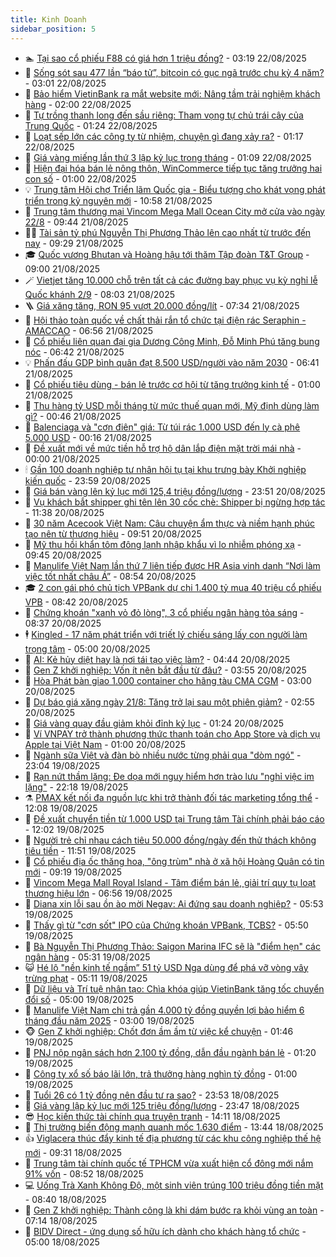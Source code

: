 ```yaml
---
title: Kinh Doanh
sidebar_position: 5
---
```


<!-- dantri-kinh-doanh:START -->
- 🏊 [Tại sao cổ phiếu F88 có giá hơn 1 triệu đồng?](https://dantri.com.vn/kinh-doanh/tai-sao-co-phieu-f88-co-gia-hon-1-trieu-dong-20250822095246267.htm) - 03:19 22/08/2025
- 🦆 [Sống sót sau 477 lần “báo tử”, bitcoin có gục ngã trước chu kỳ 4 năm?](https://dantri.com.vn/kinh-doanh/song-sot-sau-477-lan-bao-tu-bitcoin-co-guc-nga-truoc-chu-ky-4-nam-20250822093400741.htm) - 03:01 22/08/2025
- 🦄 [Bảo hiểm VietinBank ra mắt website mới: Nâng tầm trải nghiệm khách hàng](https://dantri.com.vn/kinh-doanh/bao-hiem-vietinbank-ra-mat-website-moi-nang-tam-trai-nghiem-khach-hang-20250821165234010.htm) - 02:00 22/08/2025
- 🌝 [Tự trồng thanh long đến sầu riêng: Tham vọng tự chủ trái cây của Trung Quốc](https://dantri.com.vn/kinh-doanh/tu-trong-thanh-long-den-sau-rieng-tham-vong-tu-chu-trai-cay-cua-trung-quoc-20250818005718684.htm) - 01:24 22/08/2025
- 💃 [Loạt sếp lớn các công ty từ nhiệm, chuyện gì đang xảy ra?](https://dantri.com.vn/kinh-doanh/loat-sep-lon-cac-cong-ty-tu-nhiem-chuyen-gi-dang-xay-ra-20250820171819719.htm) - 01:17 22/08/2025
- 🦏 [Giá vàng miếng lần thứ 3 lập kỷ lục trong tháng](https://dantri.com.vn/kinh-doanh/gia-vang-mieng-lan-thu-3-lap-ky-luc-trong-thang-20250822064730535.htm) - 01:09 22/08/2025
- 🦩 [Hiện đại hóa bán lẻ nông thôn, WinCommerce tiếp tục tăng trưởng hai con số](https://dantri.com.vn/kinh-doanh/hien-dai-hoa-ban-le-nong-thon-wincommerce-tiep-tuc-tang-truong-hai-con-so-20250821235530059.htm) - 01:00 22/08/2025
- 💡 [Trung tâm Hội chợ Triển lãm Quốc gia - Biểu tượng cho khát vọng phát triển trong kỷ nguyên mới](https://dantri.com.vn/kinh-doanh/trung-tam-hoi-cho-trien-lam-quoc-gia-bieu-tuong-cho-khat-vong-phat-trien-trong-ky-nguyen-moi-20250821175015248.htm) - 10:58 21/08/2025
- 🌊 [Trung tâm thương mại Vincom Mega Mall Ocean City mở cửa vào ngày 22/8](https://dantri.com.vn/kinh-doanh/trung-tam-thuong-mai-vincom-mega-mall-ocean-city-mo-cua-vao-ngay-228-20250821161747277.htm) - 09:44 21/08/2025
- 🧑‍💻 [Tài sản tỷ phú Nguyễn Thị Phương Thảo lên cao nhất từ trước đến nay](https://dantri.com.vn/kinh-doanh/tai-san-ty-phu-nguyen-thi-phuong-thao-len-cao-nhat-tu-truoc-den-nay-20250821161609295.htm) - 09:29 21/08/2025
- 🎓 [Quốc vương Bhutan và Hoàng hậu tới thăm Tập đoàn T&amp;T Group](https://dantri.com.vn/kinh-doanh/quoc-vuong-bhutan-va-hoang-hau-toi-tham-tap-doan-tt-group-20250821085705844.htm) - 09:00 21/08/2025
- 🪄 [Vietjet tăng 10.000 chỗ trên tất cả các đường bay phục vụ kỳ nghỉ lễ Quốc khánh 2/9](https://dantri.com.vn/kinh-doanh/vietjet-tang-10000-cho-tren-tat-ca-cac-duong-bay-phuc-vu-ky-nghi-le-quoc-khanh-29-20250821145748069.htm) - 08:03 21/08/2025
- 🪜 [Giá xăng tăng, RON 95 vượt 20.000 đồng/lít](https://dantri.com.vn/kinh-doanh/gia-xang-tang-ron-95-vuot-20000-donglit-20250821142932279.htm) - 07:34 21/08/2025
- 🦄 [Hội thảo toàn quốc về chất thải rắn tổ chức tại điện rác Seraphin - AMACCAO](https://dantri.com.vn/kinh-doanh/hoi-thao-toan-quoc-ve-chat-thai-ran-to-chuc-tai-dien-rac-seraphin-amaccao-20250821134250724.htm) - 06:56 21/08/2025
- 💯 [Cổ phiếu liên quan đại gia Dương Công Minh, Đỗ Minh Phú tăng bung nóc](https://dantri.com.vn/kinh-doanh/co-phieu-lien-quan-dai-gia-duong-cong-minh-do-minh-phu-tang-bung-noc-20250821120546259.htm) - 06:42 21/08/2025
- 💡 [Phấn đấu GDP bình quân đạt 8.500 USD/người vào năm 2030](https://dantri.com.vn/kinh-doanh/phan-dau-gdp-binh-quan-dat-8500-usdnguoi-vao-nam-2030-20250821123109773.htm) - 06:41 21/08/2025
- 🧰 [Cổ phiếu tiêu dùng - bán lẻ trước cơ hội từ tăng trưởng kinh tế](https://dantri.com.vn/kinh-doanh/co-phieu-tieu-dung-ban-le-truoc-co-hoi-tu-tang-truong-kinh-te-20250820151429157.htm) - 01:00 21/08/2025
- 🎊 [Thu hàng tỷ USD mỗi tháng từ mức thuế quan mới, Mỹ định dùng làm gì?](https://dantri.com.vn/kinh-doanh/thu-hang-ty-usd-moi-thang-tu-muc-thue-quan-moi-my-dinh-dung-lam-gi-20250820183320273.htm) - 00:46 21/08/2025
- 🔭 [Balenciaga và &quot;cơn điên&quot; giá: Từ túi rác 1.000 USD đến ly cà phê 5.000 USD](https://dantri.com.vn/kinh-doanh/balenciaga-va-con-dien-gia-tu-tui-rac-1000-usd-den-ly-ca-phe-5000-usd-20250820165758666.htm) - 00:16 21/08/2025
- 💼 [Đề xuất mới về mức tiền hỗ trợ hộ dân lắp điện mặt trời mái nhà](https://dantri.com.vn/kinh-doanh/de-xuat-moi-ve-muc-tien-ho-tro-ho-dan-lap-dien-mat-troi-mai-nha-20250820233531803.htm) - 00:00 21/08/2025
- 🕯 [Gần 100 doanh nghiệp tư nhân hội tụ tại khu trưng bày Khởi nghiệp kiến quốc](https://dantri.com.vn/kinh-doanh/gan-100-doanh-nghiep-tu-nhan-hoi-tu-tai-khu-trung-bay-khoi-nghiep-kien-quoc-20250821000606212.htm) - 23:59 20/08/2025
- 🫣 [Giá bán vàng lên kỷ lục mới 125,4 triệu đồng/lượng](https://dantri.com.vn/kinh-doanh/gia-ban-vang-len-ky-luc-moi-1254-trieu-dongluong-20250821014325579.htm) - 23:51 20/08/2025
- 🤠 [Vụ khách bắt shipper ghi tên lên 30 cốc chè: Shipper bị ngừng hợp tác](https://dantri.com.vn/kinh-doanh/vu-khach-bat-shipper-ghi-ten-len-30-coc-che-shipper-bi-ngung-hop-tac-20250820145606726.htm) - 11:38 20/08/2025
- 🌈 [30 năm Acecook Việt Nam: Câu chuyện ẩm thực và niềm hạnh phúc tạo nên từ thương hiệu](https://dantri.com.vn/kinh-doanh/30-nam-acecook-viet-nam-cau-chuyen-am-thuc-va-niem-hanh-phuc-tao-nen-tu-thuong-hieu-20250820155638450.htm) - 09:51 20/08/2025
- 🦅 [Mỹ thu hồi khẩn tôm đông lạnh nhập khẩu vì lo nhiễm phóng xạ](https://dantri.com.vn/kinh-doanh/my-thu-hoi-khan-tom-dong-lanh-nhap-khau-vi-lo-nhiem-phong-xa-20250820154924098.htm) - 09:45 20/08/2025
- 🌁 [Manulife Việt Nam lần thứ 7 liên tiếp được HR Asia vinh danh “Nơi làm việc tốt nhất châu Á”](https://dantri.com.vn/kinh-doanh/manulife-viet-nam-lan-thu-7-lien-tiep-duoc-hr-asia-vinh-danh-noi-lam-viec-tot-nhat-chau-a-20250820154707771.htm) - 08:54 20/08/2025
- 🎓 [2 con gái phó chủ tịch VPBank dự chi 1.400 tỷ mua 40 triệu cổ phiếu VPB](https://dantri.com.vn/kinh-doanh/2-con-gai-pho-chu-tich-vpbank-du-chi-1400-ty-mua-40-trieu-co-phieu-vpb-20250820153218040.htm) - 08:42 20/08/2025
- 📝 [Chứng khoán &quot;xanh vỏ đỏ lòng&quot;, 3 cổ phiếu ngân hàng tỏa sáng](https://dantri.com.vn/kinh-doanh/chung-khoan-xanh-vo-do-long-3-co-phieu-ngan-hang-toa-sang-20250820153202341.htm) - 08:37 20/08/2025
- 🕴 [Kingled - 17 năm phát triển với triết lý chiếu sáng lấy con người làm trọng tâm](https://dantri.com.vn/kinh-doanh/kingled-17-nam-phat-trien-voi-triet-ly-chieu-sang-lay-con-nguoi-lam-trong-tam-20250820110006802.htm) - 05:00 20/08/2025
- 🧰 [AI: Kẻ hủy diệt hay là nơi tái tạo việc làm?](https://dantri.com.vn/kinh-doanh/ai-ke-huy-diet-hay-la-noi-tai-tao-viec-lam-20250820113007216.htm) - 04:44 20/08/2025
- 🤖 [Gen Z khởi nghiệp: Vốn ít nên bắt đầu từ đâu?](https://dantri.com.vn/kinh-doanh/gen-z-khoi-nghiep-von-it-nen-bat-dau-tu-dau-20250804180659429.htm) - 03:55 20/08/2025
- 🤠 [Hòa Phát bàn giao 1.000 container cho hãng tàu CMA CGM](https://dantri.com.vn/kinh-doanh/hoa-phat-ban-giao-1000-container-cho-hang-tau-cma-cgm-20250820093110977.htm) - 03:00 20/08/2025
- 🌮 [Dự báo giá xăng ngày 21/8: Tăng trở lại sau một phiên giảm?](https://dantri.com.vn/kinh-doanh/du-bao-gia-xang-ngay-218-tang-tro-lai-sau-mot-phien-giam-20250820083012728.htm) - 02:55 20/08/2025
- 🦄 [Giá vàng quay đầu giảm khỏi đỉnh kỷ lục](https://dantri.com.vn/kinh-doanh/gia-vang-quay-dau-giam-khoi-dinh-ky-luc-20250820075422832.htm) - 01:24 20/08/2025
- 👺 [Ví VNPAY trở thành phương thức thanh toán cho App Store và dịch vụ Apple tại Việt Nam](https://dantri.com.vn/kinh-doanh/vi-vnpay-tro-thanh-phuong-thuc-thanh-toan-cho-app-store-va-dich-vu-apple-tai-viet-nam-20250819160944909.htm) - 01:00 20/08/2025
- 🤗 [Ngành sữa Việt và đàn bò nhiều nước từng phải qua &quot;dòm ngó&quot;](https://dantri.com.vn/kinh-doanh/nganh-sua-viet-va-dan-bo-nhieu-nuoc-tung-phai-qua-dom-ngo-20250815141642320.htm) - 23:04 19/08/2025
- 💪 [Rạn nứt thầm lặng: Đe dọa mới nguy hiểm hơn trào lưu &quot;nghỉ việc im lặng&quot;](https://dantri.com.vn/kinh-doanh/ran-nut-tham-lang-de-doa-moi-nguy-hiem-hon-trao-luu-nghi-viec-im-lang-20250808143808359.htm) - 22:18 19/08/2025
- ⚗️ [PMAX kết nối đa nguồn lực khi trở thành đối tác marketing tổng thể](https://dantri.com.vn/kinh-doanh/pmax-ket-noi-da-nguon-luc-khi-tro-thanh-doi-tac-marketing-tong-the-20250819182903051.htm) - 12:08 19/08/2025
- 🧠 [Đề xuất chuyển tiền từ 1.000 USD tại Trung tâm Tài chính phải báo cáo](https://dantri.com.vn/kinh-doanh/de-xuat-chuyen-tien-tu-1000-usd-tai-trung-tam-tai-chinh-phai-bao-cao-20250819185824114.htm) - 12:02 19/08/2025
- 🗽 [Người trẻ chỉ nhau cách tiêu 50.000 đồng/ngày đến thử thách không tiêu tiền](https://dantri.com.vn/kinh-doanh/nguoi-tre-chi-nhau-cach-tieu-50000-dongngay-den-thu-thach-khong-tieu-tien-20250819153307516.htm) - 11:51 19/08/2025
- 🫣 [Cổ phiếu địa ốc thăng hoa, &quot;ông trùm&quot; nhà ở xã hội Hoàng Quân có tin mới](https://dantri.com.vn/kinh-doanh/co-phieu-dia-oc-thang-hoa-ong-trum-nha-o-xa-hoi-hoang-quan-co-tin-moi-20250819160208339.htm) - 09:19 19/08/2025
- 🫣 [Vincom Mega Mall Royal Island - Tâm điểm bán lẻ, giải trí quy tụ loạt thương hiệu lớn](https://dantri.com.vn/kinh-doanh/vincom-mega-mall-royal-island-tam-diem-ban-le-giai-tri-quy-tu-loat-thuong-hieu-lon-20250819124433286.htm) - 06:56 19/08/2025
- 🫣 [Diana xin lỗi sau ồn ào mời Negav: Ai đứng sau doanh nghiệp?](https://dantri.com.vn/kinh-doanh/diana-xin-loi-sau-on-ao-moi-negav-ai-dung-sau-doanh-nghiep-20250819124930432.htm) - 05:53 19/08/2025
- 💂 [Thấy gì từ &quot;cơn sốt&quot; IPO của Chứng khoán VPBank, TCBS?](https://dantri.com.vn/kinh-doanh/thay-gi-tu-con-sot-ipo-cua-chung-khoan-vpbank-tcbs-20250819123030316.htm) - 05:50 19/08/2025
- 💫 [Bà Nguyễn Thị Phương Thảo: Saigon Marina IFC sẽ là &quot;điểm hẹn&quot; các ngân hàng](https://dantri.com.vn/kinh-doanh/ba-nguyen-thi-phuong-thao-saigon-marina-ifc-se-la-diem-hen-cac-ngan-hang-20250819115602456.htm) - 05:31 19/08/2025
- 😺 [Hé lộ &quot;nền kinh tế ngầm” 51 tỷ USD Nga dùng để phá vỡ vòng vây trừng phạt](https://dantri.com.vn/kinh-doanh/he-lo-nen-kinh-te-ngam-51-ty-usd-nga-dung-de-pha-vo-vong-vay-trung-phat-20250819081621432.htm) - 05:11 19/08/2025
- 🦆 [Dữ liệu và Trí tuệ nhân tạo: Chìa khóa giúp VietinBank tăng tốc chuyển đổi số](https://dantri.com.vn/kinh-doanh/du-lieu-va-tri-tue-nhan-tao-chia-khoa-giup-vietinbank-tang-toc-chuyen-doi-so-20250819111151402.htm) - 05:00 19/08/2025
- 👀 [Manulife Việt Nam chi trả gần 4.000 tỷ đồng quyền lợi bảo hiểm 6 tháng đầu năm 2025](https://dantri.com.vn/kinh-doanh/manulife-viet-nam-chi-tra-gan-4000-ty-dong-quyen-loi-bao-hiem-6-thang-dau-nam-2025-20250818204859472.htm) - 03:00 19/08/2025
- 🐵 [Gen Z khởi nghiệp: Chốt đơn ầm ầm từ việc kể chuyện](https://dantri.com.vn/kinh-doanh/gen-z-khoi-nghiep-chot-don-am-am-tu-viec-ke-chuyen-20250804074316956.htm) - 01:46 19/08/2025
- 🤖 [PNJ nộp ngân sách hơn 2.100 tỷ đồng, dẫn đầu ngành bán lẻ](https://dantri.com.vn/kinh-doanh/pnj-nop-ngan-sach-hon-2100-ty-dong-dan-dau-nganh-ban-le-20250819080005190.htm) - 01:20 19/08/2025
- 💂 [Công ty xổ số báo lãi lớn, trả thưởng hàng nghìn tỷ đồng](https://dantri.com.vn/kinh-doanh/cong-ty-xo-so-bao-lai-lon-tra-thuong-hang-nghin-ty-dong-20250816010053242.htm) - 01:00 19/08/2025
- 🦆 [Tuổi 26 có 1 tỷ đồng nên đầu tư ra sao?](https://dantri.com.vn/kinh-doanh/tuoi-26-co-1-ty-dong-nen-dau-tu-ra-sao-20250815000051793.htm) - 23:53 18/08/2025
- 🦅 [Giá vàng lập kỷ lục mới 125 triệu đồng/lượng](https://dantri.com.vn/kinh-doanh/gia-vang-lap-ky-luc-moi-125-trieu-dongluong-20250819021231599.htm) - 23:47 18/08/2025
- 😎 [Học kiến thức tài chính qua truyện tranh](https://dantri.com.vn/kinh-doanh/hoc-kien-thuc-tai-chinh-qua-truyen-tranh-20250818183204671.htm) - 14:11 18/08/2025
- 🐎 [Thị trường biến động mạnh quanh mốc 1.630 điểm](https://dantri.com.vn/kinh-doanh/thi-truong-bien-dong-manh-quanh-moc-1630-diem-20250818162240565.htm) - 13:44 18/08/2025
- 👍 [Viglacera thúc đẩy kinh tế địa phương từ các khu công nghiệp thế hệ mới](https://dantri.com.vn/kinh-doanh/viglacera-thuc-day-kinh-te-dia-phuong-tu-cac-khu-cong-nghiep-the-he-moi-20250818161050318.htm) - 09:31 18/08/2025
- 🦒 [Trung tâm tài chính quốc tế TPHCM vừa xuất hiện cổ đông mới nắm 91% vốn](https://dantri.com.vn/kinh-doanh/trung-tam-tai-chinh-quoc-te-tphcm-vua-xuat-hien-co-dong-moi-nam-91-von-20250818112340341.htm) - 08:52 18/08/2025
- 💻 [Uống Trà Xanh Không Độ, một sinh viên trúng 100 triệu đồng tiền mặt](https://dantri.com.vn/kinh-doanh/uong-tra-xanh-khong-do-mot-sinh-vien-trung-100-trieu-dong-tien-mat-20250818152042594.htm) - 08:40 18/08/2025
- 👺 [Gen Z khởi nghiệp: Thành công là khi dám bước ra khỏi vùng an toàn](https://dantri.com.vn/kinh-doanh/gen-z-khoi-nghiep-thanh-cong-la-khi-dam-buoc-ra-khoi-vung-an-toan-20250730163251363.htm) - 07:14 18/08/2025
- 🧐 [BIDV Direct - ứng dụng số hữu ích dành cho khách hàng tổ chức](https://dantri.com.vn/kinh-doanh/bidv-direct-ung-dung-so-huu-ich-danh-cho-khach-hang-to-chuc-20250818113316693.htm) - 05:00 18/08/2025<!-- dantri-kinh-doanh:END -->
